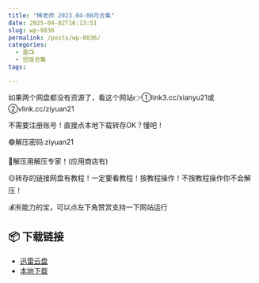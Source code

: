 ```yaml
---
title: "稀老师 2023.04-08月合集"
date: 2025-04-02T16:13:51
slug: wp-8836
permalink: /posts/wp-8836/
categories:
  - 盖📺
  - 恰饭合集
tags:

---
```


如果两个网盘都没有资源了，看这个网站👉①link3.cc/xianyu21或②vlink.cc/ziyuan21

不需要注册账号！直接点本地下载转存OK？懂吧！

🟢解压密码:ziyuan21

🔵解压用解压专家！(应用商店有)

🟡转存的链接网盘有教程！一定要看教程！按教程操作！不按教程操作你不会解压！

💰🈶能力的宝，可以点左下角赞赏支持一下网站运行

## 📦 下载链接
- [迅雷云盘](https://blziyuan21.com/pay-download/8836?key=d202beb333&down_id=0)
- [本地下载](https://blziyuan21.com/pay-download/8836?key=d202beb333&down_id=1)

